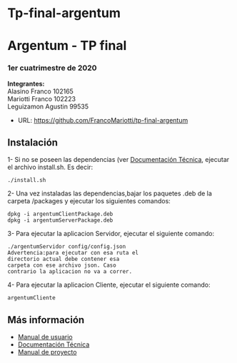 # Tp-final-argentum

# Argentum - TP final
### 1er cuatrimestre de 2020

**Integrantes:** \
    Alasino Franco 102165\
    Mariotti Franco 102223\
    Leguizamon Agustin 99535

    
* URL: https://github.com/FrancoMariotti/tp-final-argentum      

## Instalación

1- Si no se poseen las dependencias (ver [Documentación Técnica](https://github.com/FrancoMariotti/tp-final-argentum/tree/master/Documentos/Documentacion%20Tecnica.pdf), ejecutar el archivo
install.sh.​ Es decir: 
```
./install.sh
```

2- Una​ ​vez​ ​instaladas​ ​las​ ​dependencias,​bajar los paquetes .deb de la carpeta /packages y ejecutar los siguientes comandos:
```
dpkg -i argentumClientPackage.deb
dpkg -i argentumServerPackage.deb
```

3- Para ejecutar la aplicacion Servidor, ejecutar el siguiente comando:
```
./argentumServidor config/config.json
Advertencia:para ejecutar con esa ruta el 
directorio actual debe contener esa 
carpeta con ese archivo json. Caso 
contrario la aplicacion no va a correr.
```

4- Para ejecutar la aplicacion Cliente, ejecutar el siguiente comando:
```
argentumCliente
```

## Más información
- [Manual de usuario](https://github.com/FrancoMariotti/tp-final-argentum/tree/master/Documentos/Manual%20de%20Usuario.pdf)
- [Documentación Técnica](https://github.com/FrancoMariotti/tp-final-argentum/tree/master/Documentos/Documentacion%20Tecnica.pdf)
- [Manual de proyecto](https://github.com/FrancoMariotti/tp-final-argentum/tree/master/Documentos/Manual%20de%20Proyecto.pdf)
